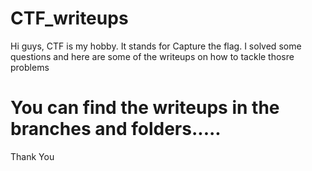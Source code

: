# CTF_writeups
Hi guys, CTF is my hobby. It stands for Capture the flag. I solved some questions and here are some of the writeups on how to tackle thosre problems

# You can find the writeups in the branches and folders.....
Thank You
